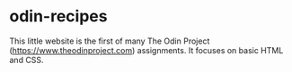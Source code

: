 # odin-recipes

This little website is the first of many The Odin Project (https://www.theodinproject.com) assignments. It focuses on basic HTML and CSS.
